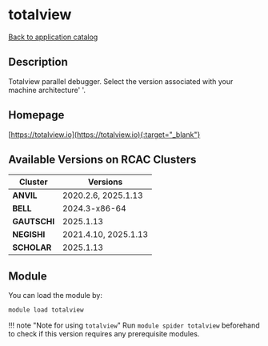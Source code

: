 # totalview

[Back to application catalog](../app_catalog.md)

## Description

Totalview parallel debugger.  Select the version associated with your machine architecture' '.

## Homepage

[https://totalview.io](https://totalview.io){:target="_blank"}

## Available Versions on RCAC Clusters

|Cluster|Versions|
|---|---|
**ANVIL**|2020.2.6, 2025.1.13
**BELL**|2024.3-x86-64
**GAUTSCHI**|2025.1.13
**NEGISHI**|2021.4.10, 2025.1.13
**SCHOLAR**|2025.1.13

## Module

You can load the module by:

```bash
module load totalview
```

!!! note "Note for using `totalview`"
    Run `module spider totalview` beforehand to check if this version requires any prerequisite modules.
